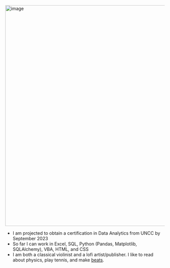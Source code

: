 <img width="700" alt="image" src="https://github.com/MDCummings86/MDCummings86/assets/126340452/99d83ab8-6827-4461-8025-974d3c4b2aaf">

-	I am projected to obtain a certification in Data Analytics from UNCC by September 2023
-	So far I can work in Excel, SQL, Python (Pandas, Matplotlib, SQLAlchemy), VBA, HTML, and CSS
-	I am both a classical violinist and a lofi artist/publisher. I like to read about physics, play tennis, and make [beats]([url](https://studio.youtube.com/channel/UCHd-H6kGZ2AaqmUu6tJDtNQ?c=UCHd-H6kGZ2AaqmUu6tJDtNQ)![image](https://github.com/MDCummings86/MDCummings86/assets/126340452/f391cf93-7927-4202-bb04-4785c71b0ea1)
).













